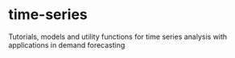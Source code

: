 # time-series
Tutorials, models and utility functions for time series analysis with applications in demand forecasting
